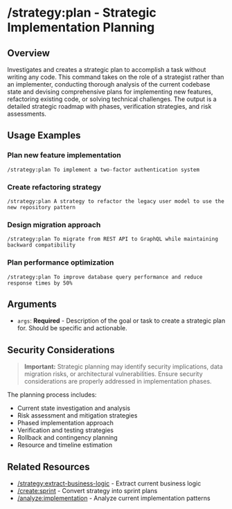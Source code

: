# /strategy:plan - Strategic Implementation Planning

## Overview

Investigates and creates a strategic plan to accomplish a task without writing any code. This command takes on the role of a strategist rather than an implementer, conducting thorough analysis of the current codebase state and devising comprehensive plans for implementing new features, refactoring existing code, or solving technical challenges. The output is a detailed strategic roadmap with phases, verification strategies, and risk assessments.

## Usage Examples

### Plan new feature implementation
```qwen
/strategy:plan To implement a two-factor authentication system
```

### Create refactoring strategy
```qwen
/strategy:plan A strategy to refactor the legacy user model to use the new repository pattern
```

### Design migration approach
```qwen
/strategy:plan To migrate from REST API to GraphQL while maintaining backward compatibility
```

### Plan performance optimization
```qwen
/strategy:plan To improve database query performance and reduce response times by 50%
```

## Arguments

- `args`: **Required** - Description of the goal or task to create a strategic plan for. Should be specific and actionable.

## Security Considerations

> **Important:** Strategic planning may identify security implications, data migration risks, or architectural vulnerabilities. Ensure security considerations are properly addressed in implementation phases.

The planning process includes:
- Current state investigation and analysis
- Risk assessment and mitigation strategies
- Phased implementation approach
- Verification and testing strategies
- Rollback and contingency planning
- Resource and timeline estimation

## Related Resources

- [/strategy:extract-business-logic](extract-business-logic.md) - Extract current business logic
- [/create:sprint](../create/sprint.md) - Convert strategy into sprint plans
- [/analyze:implementation](../analyze/implementation.md) - Analyze current implementation patterns
